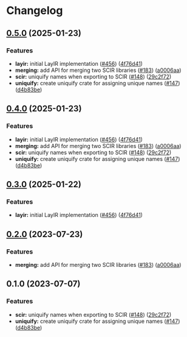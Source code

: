 # Changelog

## [0.5.0](https://github.com/ucb-substrate/substrate2/compare/uniquify-v0.4.0...uniquify-v0.5.0) (2025-01-23)


### Features

* **layir:** initial LayIR implementation ([#456](https://github.com/ucb-substrate/substrate2/issues/456)) ([4f76d41](https://github.com/ucb-substrate/substrate2/commit/4f76d41c86fd0c57e525f40c976b5eeb0bbd4c68))
* **merging:** add API for merging two SCIR libraries ([#183](https://github.com/ucb-substrate/substrate2/issues/183)) ([a0006aa](https://github.com/ucb-substrate/substrate2/commit/a0006aa4dbe62c2dda66eea306987e56eaabe181))
* **scir:** uniquify names when exporting to SCIR ([#148](https://github.com/ucb-substrate/substrate2/issues/148)) ([29c2f72](https://github.com/ucb-substrate/substrate2/commit/29c2f729f5a205b144053b61c0d8c0ca2446071b))
* **uniquify:** create uniquify crate for assigning unique names ([#147](https://github.com/ucb-substrate/substrate2/issues/147)) ([d4b83be](https://github.com/ucb-substrate/substrate2/commit/d4b83be335047052f0cf6ea2bddcdb64ce3141c4))

## [0.4.0](https://github.com/ucb-substrate/substrate2/compare/uniquify-v0.3.0...uniquify-v0.4.0) (2025-01-23)


### Features

* **layir:** initial LayIR implementation ([#456](https://github.com/ucb-substrate/substrate2/issues/456)) ([4f76d41](https://github.com/ucb-substrate/substrate2/commit/4f76d41c86fd0c57e525f40c976b5eeb0bbd4c68))
* **merging:** add API for merging two SCIR libraries ([#183](https://github.com/ucb-substrate/substrate2/issues/183)) ([a0006aa](https://github.com/ucb-substrate/substrate2/commit/a0006aa4dbe62c2dda66eea306987e56eaabe181))
* **scir:** uniquify names when exporting to SCIR ([#148](https://github.com/ucb-substrate/substrate2/issues/148)) ([29c2f72](https://github.com/ucb-substrate/substrate2/commit/29c2f729f5a205b144053b61c0d8c0ca2446071b))
* **uniquify:** create uniquify crate for assigning unique names ([#147](https://github.com/ucb-substrate/substrate2/issues/147)) ([d4b83be](https://github.com/ucb-substrate/substrate2/commit/d4b83be335047052f0cf6ea2bddcdb64ce3141c4))

## [0.3.0](https://github.com/ucb-substrate/substrate2/compare/uniquify-v0.2.0...uniquify-v0.3.0) (2025-01-22)


### Features

* **layir:** initial LayIR implementation ([#456](https://github.com/ucb-substrate/substrate2/issues/456)) ([4f76d41](https://github.com/ucb-substrate/substrate2/commit/4f76d41c86fd0c57e525f40c976b5eeb0bbd4c68))

## [0.2.0](https://github.com/substrate-labs/substrate2/compare/uniquify-v0.1.0...uniquify-v0.2.0) (2023-07-23)


### Features

* **merging:** add API for merging two SCIR libraries ([#183](https://github.com/substrate-labs/substrate2/issues/183)) ([a0006aa](https://github.com/substrate-labs/substrate2/commit/a0006aa4dbe62c2dda66eea306987e56eaabe181))

## 0.1.0 (2023-07-07)


### Features

* **scir:** uniquify names when exporting to SCIR ([#148](https://github.com/substrate-labs/substrate2/issues/148)) ([29c2f72](https://github.com/substrate-labs/substrate2/commit/29c2f729f5a205b144053b61c0d8c0ca2446071b))
* **uniquify:** create uniquify crate for assigning unique names ([#147](https://github.com/substrate-labs/substrate2/issues/147)) ([d4b83be](https://github.com/substrate-labs/substrate2/commit/d4b83be335047052f0cf6ea2bddcdb64ce3141c4))
